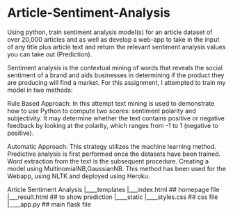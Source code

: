 # Article-Sentiment-Analysis
Using python, train sentiment analysis model(s) for an article dataset of over 20,000 articles  and as well as develop a web-app to take in the input of any title plus article text and return the relevant sentiment analysis values you can take out (Prediction).

Sentiment analysis is the contextual mining of words that reveals the social sentiment of a brand and aids businesses in determining if the product they are producing will find a market.
For this assignment, I attempted to train my model in two methods:

Rule Based Approach:
In this attempt text mining is used to demonstrate how to use Python to compute two scores: sentiment polarity and subjectivity. It may determine whether the text contains positive or negative feedback by looking at the polarity, which ranges from -1 to 1 (negative to positive). 

Automatic Approach:
This strategy utilizes the machine learning method. Predictive analysis is first performed once the datasets have been trained. Word extraction from the text is the subsequent procedure. Creating a model using MultinomialNB,GaussianNB.
This method has been used for the Webapp, using NLTK and deployed using Heroku.

Article Sentiment Analysis
  |____templates
         |___index.html  ## homepage file
         |___result.html ## to show prediction
  |____static
           |____styles.css  ## css file
  |____app.py  ## main flask file

